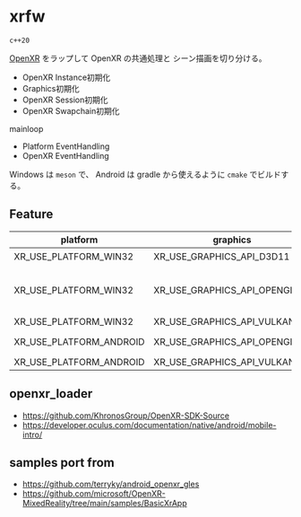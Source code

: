 # xrfw

`c++20`

[OpenXR](https://www.khronos.org/openxr/) をラップして OpenXR の共通処理と
シーン描画を切り分ける。

- OpenXR Instance初期化
- Graphics初期化
- OpenXR Session初期化
- OpenXR Swapchain初期化

mainloop

- Platform EventHandling
- OpenXR EventHandling

Windows は `meson` で、 Android は gradle から使えるように `cmake` でビルドする。

## Feature

|platform|graphics||
|-|-|-|
|XR_USE_PLATFORM_WIN32|XR_USE_GRAPHICS_API_D3D11|⛏️|
|XR_USE_PLATFORM_WIN32|XR_USE_GRAPHICS_API_OPENGL|✅ glfw + glew|
|XR_USE_PLATFORM_WIN32|XR_USE_GRAPHICS_API_VULKAN||
|XR_USE_PLATFORM_ANDROID|XR_USE_GRAPHICS_API_OPENGL_ES|✅ ndk|
|XR_USE_PLATFORM_ANDROID|XR_USE_GRAPHICS_API_VULKAN||

## openxr_loader

- https://github.com/KhronosGroup/OpenXR-SDK-Source
- https://developer.oculus.com/documentation/native/android/mobile-intro/

## samples port from

- https://github.com/terryky/android_openxr_gles
- https://github.com/microsoft/OpenXR-MixedReality/tree/main/samples/BasicXrApp
